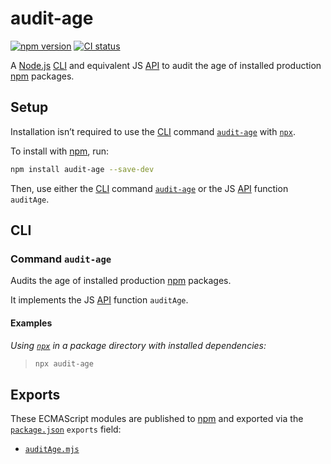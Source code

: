 # audit-age

[![npm version](https://badgen.net/npm/v/audit-age)](https://npm.im/audit-age) [![CI status](https://github.com/jaydenseric/audit-age/workflows/CI/badge.svg)](https://github.com/jaydenseric/audit-age/actions)

A [Node.js](https://nodejs.org) [CLI](#cli) and equivalent JS [API](#exports) to audit the age of installed production [npm](https://npmjs.com) packages.

## Setup

Installation isn’t required to use the [CLI](#cli) command [`audit-age`](#command-audit-age) with [`npx`](https://docs.npmjs.com/cli/v7/commands/npx).

To install with [npm](https://npmjs.com/get-npm), run:

```sh
npm install audit-age --save-dev
```

Then, use either the [CLI](#cli) command [`audit-age`](#command-audit-age) or the JS [API](#exports) function `auditAge`.

## CLI

### Command `audit-age`

Audits the age of installed production [npm](https://npmjs.com) packages.

It implements the JS [API](#exports) function `auditAge`.

#### Examples

_Using [`npx`](https://docs.npmjs.com/cli/v7/commands/npx) in a package directory with installed dependencies:_

> ```sh
> npx audit-age
> ```

## Exports

These ECMAScript modules are published to [npm](https://npmjs.com) and exported via the [`package.json`](./package.json) `exports` field:

- [`auditAge.mjs`](./auditAge.mjs)
